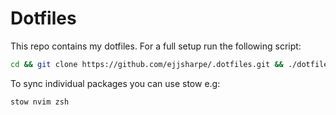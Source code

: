 # Dotfiles

This repo contains my dotfiles. For a full setup run the following script:

  ```bash
  cd && git clone https://github.com/ejjsharpe/.dotfiles.git && ./dotfiles/setup.sh
  ```

To sync individual packages you can use stow e.g:
  ```bash
  stow nvim zsh
  ```

